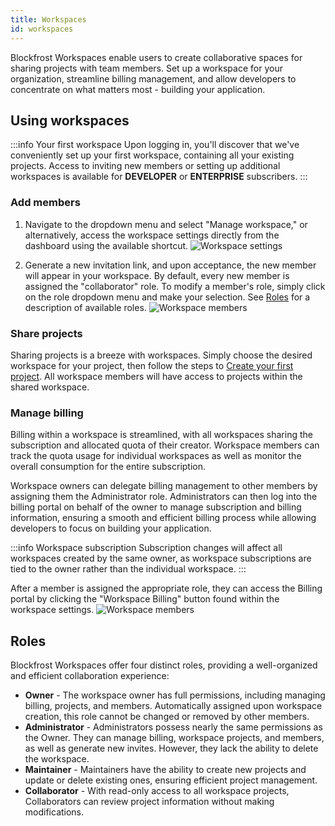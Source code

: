 ```yaml
---
title: Workspaces
id: workspaces
---
```


Blockfrost Workspaces enable users to create collaborative spaces for sharing projects with team members. Set up a workspace for your organization, streamline billing management, and allow developers to concentrate on what matters most - building your application.

## Using workspaces

:::info Your first workspace
Upon logging in, you'll discover that we've conveniently set up your first workspace, containing all your existing projects. Access to inviting new members or setting up additional workspaces is available for **DEVELOPER** or **ENTERPRISE** subscribers.
:::

### Add members
1. Navigate to the dropdown menu and select "Manage workspace," or alternatively, access the workspace settings directly from the dashboard using the available shortcut.
![Workspace settings](/img/workspaces/dashboard-workspace-settings-shortcut.png)

2. Generate a new invitation link, and upon acceptance, the new member will appear in your workspace. By default, every new member is assigned the "collaborator" role. To modify a member's role, simply click on the role dropdown menu and make your selection. See [Roles](#roles) for a description of available roles.
![Workspace members](/img/workspaces/members.png)

### Share projects
Sharing projects is a breeze with workspaces. Simply choose the desired workspace for your project, then follow the steps to [Create your first project](/docs/overview/getting-started#creating-first-project). All workspace members will have access to projects within the shared workspace.


### Manage billing

Billing within a workspace is streamlined, with all workspaces sharing the subscription and allocated quota of their creator.
Workspace members can track the quota usage for individual workspaces as well as monitor the overall consumption for the entire subscription.

Workspace owners can delegate billing management to other members by assigning them the Administrator role. Administrators can then log into the billing portal on behalf of the owner to manage subscription and billing information, ensuring a smooth and efficient billing process while allowing developers to focus on building your application.

:::info Workspace subscription
Subscription changes will affect all workspaces created by the same owner, as workspace subscriptions are tied to the owner rather than the individual workspace.
:::

After a member is assigned the appropriate role, they can access the Billing portal by clicking the "Workspace Billing" button found within the workspace settings.
![Workspace members](/img/workspaces/billing.png)

## Roles
Blockfrost Workspaces offer four distinct roles, providing a well-organized and efficient collaboration experience:

- **Owner** - The workspace owner has full permissions, including managing billing, projects, and members. Automatically assigned upon workspace creation, this role cannot be changed or removed by other members.
- **Administrator** - Administrators possess nearly the same permissions as the Owner. They can manage billing, workspace projects, and members, as well as generate new invites. However, they lack the ability to delete the workspace.
- **Maintainer** - Maintainers have the ability to create new projects and update or delete existing ones, ensuring efficient project management.
- **Collaborator** - With read-only access to all workspace projects, Collaborators can review project information without making modifications.
